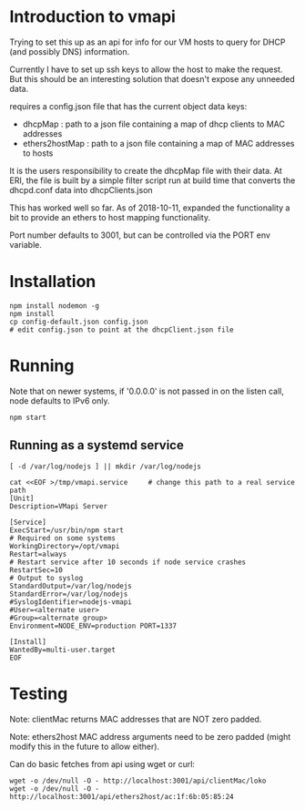  # Introduction to vmapi

Trying to set this up as an api for info for our VM hosts to query for 
DHCP (and possibly DNS) information.  

Currently I have to set up ssh keys to allow the host to make the request.
But this should be an interesting solution that doesn't expose any unneeded data.

requires a config.json file that has the current object data keys:
* dhcpMap : path to a json file containing a map of dhcp clients to MAC addresses
* ethers2hostMap : path to a json file containing a map of MAC addresses to hosts

It is the users responsibility to create the dhcpMap file with their data.
At ERI, the file is built by a simple filter script run at build time that converts
the dhcpd.conf data into dhcpClients.json

This has worked well so far.  As of 2018-10-11, expanded the functionality a bit to
provide an ethers to host mapping functionality.

Port number defaults to 3001, but can be controlled via the PORT env variable.


# Installation
```
npm install nodemon -g
npm install
cp config-default.json config.json
# edit config.json to point at the dhcpClient.json file
```

# Running 
Note that on newer systems, if '0.0.0.0' is not passed in on the listen call, node defaults to IPv6 only.

```
npm start
```

## Running as a systemd service
```
[ -d /var/log/nodejs ] || mkdir /var/log/nodejs
```

```
cat <<EOF >/tmp/vmapi.service     # change this path to a real service path
[Unit]
Description=VMapi Server

[Service]
ExecStart=/usr/bin/npm start
# Required on some systems
WorkingDirectory=/opt/vmapi
Restart=always
# Restart service after 10 seconds if node service crashes
RestartSec=10
# Output to syslog
StandardOutput=/var/log/nodejs
StandardError=/var/log/nodejs
#SyslogIdentifier=nodejs-vmapi
#User=<alternate user>
#Group=<alternate group>
Environment=NODE_ENV=production PORT=1337

[Install]
WantedBy=multi-user.target
EOF
```

# Testing

Note: clientMac returns MAC addresses that are NOT zero padded.

Note: ethers2host MAC address arguments need to be zero padded (might modify this in the future to allow either).



Can do basic fetches from api using wget or curl:
```
wget -o /dev/null -O - http://localhost:3001/api/clientMac/loko
wget -o /dev/null -O - http://localhost:3001/api/ethers2host/ac:1f:6b:05:85:24
```
